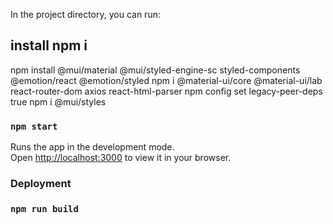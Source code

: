 In the project directory, you can run:
## install npm i
npm install @mui/material @mui/styled-engine-sc styled-components @emotion/react @emotion/styled
npm i @material-ui/core @material-ui/lab react-router-dom axios react-html-parser
npm config set legacy-peer-deps true
npm i @mui/styles     
### `npm start`

Runs the app in the development mode.\
Open [http://localhost:3000](http://localhost:3000) to view it in your browser.


### Deployment

### `npm run build`
